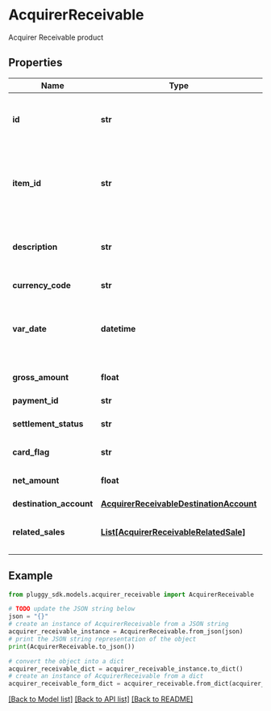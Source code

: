 # AcquirerReceivable

Acquirer Receivable product

## Properties

Name | Type | Description | Notes
------------ | ------------- | ------------- | -------------
**id** | **str** | Primary identifier of the acquirer receivable | 
**item_id** | **str** | Primary identifier of the item associated to the acquirer receivable | 
**description** | **str** | Clean description of the acquirer receivable | 
**currency_code** | **str** | Currency ISO code | 
**var_date** | **datetime** | Date when the acquirer receivable was received | 
**gross_amount** | **float** | Acquirer sale gross amount | 
**payment_id** | **str** |  | [optional] 
**settlement_status** | **str** | Status of the payment | [optional] 
**card_flag** | **str** | Flag of the card used | [optional] 
**net_amount** | **float** | Acquirer receivable net amount | [optional] 
**destination_account** | [**AcquirerReceivableDestinationAccount**](AcquirerReceivableDestinationAccount.md) |  | [optional] 
**related_sales** | [**List[AcquirerReceivableRelatedSale]**](AcquirerReceivableRelatedSale.md) | Sales related to the receivable | [optional] 

## Example

```python
from pluggy_sdk.models.acquirer_receivable import AcquirerReceivable

# TODO update the JSON string below
json = "{}"
# create an instance of AcquirerReceivable from a JSON string
acquirer_receivable_instance = AcquirerReceivable.from_json(json)
# print the JSON string representation of the object
print(AcquirerReceivable.to_json())

# convert the object into a dict
acquirer_receivable_dict = acquirer_receivable_instance.to_dict()
# create an instance of AcquirerReceivable from a dict
acquirer_receivable_form_dict = acquirer_receivable.from_dict(acquirer_receivable_dict)
```
[[Back to Model list]](../README.md#documentation-for-models) [[Back to API list]](../README.md#documentation-for-api-endpoints) [[Back to README]](../README.md)


